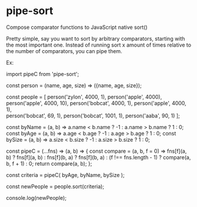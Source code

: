 # pipe-sort
Compose comparator functions to JavaScript native sort()

Pretty simple, say you want to sort by arbitrary comparators, starting with the most important one. Instead of running sort x
amount of times relative to the number of comparators, you can pipe them. 

Ex: 

import pipeC from 'pipe-sort';

const person = (name, age, size) => ({name, age, size});

const people = [
  person('zylon', 4000, 1), 
  person('apple', 4000), 
  person('apple', 4000, 10), 
  person('bobcat', 4000, 1), 
  person('apple', 4000, 1),  
  person('bobcat', 69, 1), 
  person('bobcat', 1001, 1), 
  person('aaba', 90, 1)
];

const byName = (a, b) => a.name < b.name ? -1 : a.name > b.name ? 1 : 0;
const byAge = (a, b) => a.age < b.age ? -1 : a.age > b.age ? 1 : 0;
const bySize = (a, b) => a.size < b.size ? -1 : a.size > b.size ? 1 : 0;

const pipeC = (...fns) => (a, b) => {
  const compare = (a, b, f = 0) => fns[f](a, b) ? fns[f](a, b) : fns[f](b, a) ? fns[f](b, a) : (f !== fns.length - 1) ? compare(a, b, f + 1) : 0;
  return compare(a, b);
};

const criteria = pipeC(
  byAge, 
  byName,
  bySize
);

const newPeople = people.sort(criteria);

console.log(newPeople);
